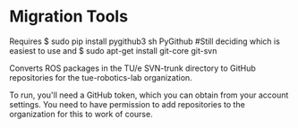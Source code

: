 Migration Tools
===============

Requires $ sudo pip install pygithub3 sh PyGithub #Still deciding which is easiest to use
and $ sudo apt-get install git-core git-svn

Converts ROS packages in the TU/e SVN-trunk directory to GitHub repositories for the tue-robotics-lab organization.

To run, you'll need a GitHub token, which you can obtain from your account settings. 
You need to have permission to add repositories to the organization for this to work of course. 
